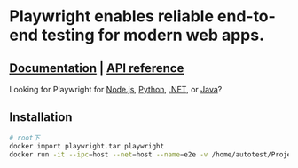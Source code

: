 # Playwright enables reliable end-to-end testing for modern web apps.

## [Documentation](https://playwright.dev) | [API reference](https://playwright.dev/docs/api/class-playwright)

Looking for Playwright for [Node.js](https://playwright.dev/docs/intro), [Python](https://playwright.dev/python/docs/intro), [.NET](https://playwright.dev/dotnet/docs/intro), or [Java](https://playwright.dev/java/docs/intro)?

## Installation

```bash
# root下
docker import playwright.tar playwright
docker run -it --ipc=host --net=host --name=e2e -v /home/autotest/Project/e2e:/home/e2e playwright /bin/bash
```
